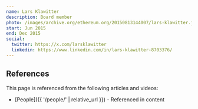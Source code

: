 ```yaml
---
name: Lars Klawitter
description: Board member
photo: /images/archive.org/ethereum.org/20150813144007/lars-klawitter.jpg
start: Jun 2015
end: Dec 2015
social:
  twitter: https://x.com/larsklawitter
  linkedin: https://www.linkedin.com/in/lars-klawitter-8703376/
---
```


## References

This page is referenced from the following articles and videos:

- [People]({{ '/people/' | relative_url }}) - Referenced in content
